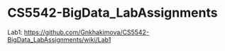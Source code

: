 # CS5542-BigData_LabAssignments

Lab1: https://github.com/Gnkhakimova/CS5542-BigData_LabAssignments/wiki/Lab1
